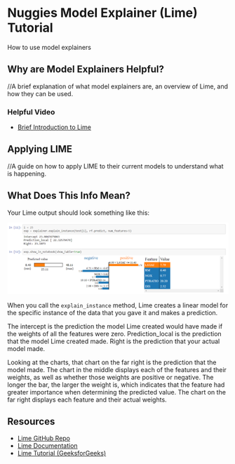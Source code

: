 # Nuggies Model Explainer (Lime) Tutorial
How to use model explainers

## Why are Model Explainers Helpful?

//A brief explanation of what model explainers are, an overview of Lime, and how they can be used.

### Helpful Video
* [Brief Introduction to Lime](https://youtu.be/hUnRCxnydCc)

## Applying LIME

//A guide on how to apply LIME to their current models to understand what is happening.

## What Does This Info Mean?

Your Lime output should look something like this:

![Lime regression output example](images/LimeRegressionOutputEx.png)

When you call the `explain_instance` method, Lime creates a linear model for the specific instance of the data that you gave it and makes a prediction.

The intercept is the prediction the model Lime created would have made if the weights of all the features were zero. Prediction_local is the prediction that the model Lime created made. Right is the prediction that your actual model made.

Looking at the charts, that chart on the far right is the prediction that the model made. The chart in the middle displays each of the features and their weights, as well as whether those weights are positive or negative. The longer the bar, the larger the weight is, which indicates that the feature had greater importance when determining the predicted value. The chart on the far right displays each feature and their actual weights.

## Resources
* [Lime GitHub Repo](https://github.com/marcotcr/lime)
* [Lime Documentation](https://lime-ml.readthedocs.io/en/latest/)
* [Lime Tutorial (GeeksforGeeks)](https://www.geeksforgeeks.org/introduction-to-explainable-aixai-using-lime/)
